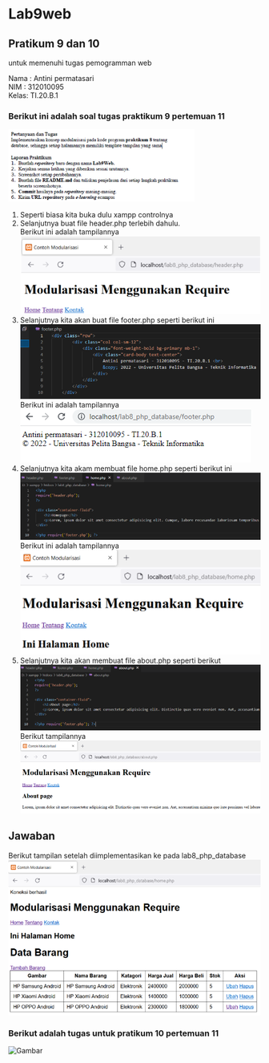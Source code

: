 # Lab9web
## Pratikum 9 dan 10
untuk memenuhi tugas pemogramman web

Nama : Antini permatasari<br>
NIM  : 312010095<br>
Kelas: TI.20.B.1<br>

### Berikut ini adalah soal tugas praktikum 9 pertemuan 11<br>
![Gambar](Gambar/Gambar1.png)<br>

1. Seperti biasa kita buka dulu xampp controlnya<br>
2. Selanjutnya buat file header.php terlebih dahulu.<br>
Berikut ini adalah tampilannya<br>
![Gambar](Gambar/Gambar2.png)<br>
3. Selanjutnya kita akan buat file footer.php seperti berikut ini<br>
![Gambar](Gambar/Gambar3.png)<br>
Berikut ini adalah tampilannya<br>
![Gambar](Gambar/Gambar4.png)<br>
4. Selanjutnya kita akam membuat file home.php seperti berikut ini<br>
![Gambar](Gambar/Gambar5.png)<br>
Berikut ini adalah tampilannya<br>
![Gambar](Gambar/Gambar6.png)<br>
5. Selanjutnya kita akan membuat file about.php seperti berikut<br>
![Gambar](Gambar/Gambar7.png)<br>
Berikut tampilannya<br>
![Gambar](Gambar/Gambar8.png)<br>

## Jawaban
Berikut tampilan setelah diimplementasikan ke pada lab8_php_database<br>
![Gambar](Gambar/Gambar9.png)<br>

### Berikut adalah tugas untuk pratikum 10 pertemuan 11<br>
![Gambar](Gambar/Gambar1..png)<br>




